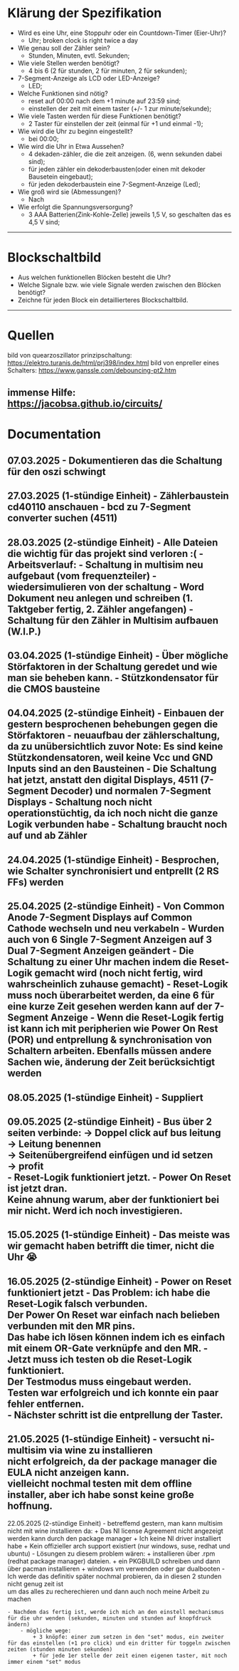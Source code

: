 # Klärung der Spezifikation

- Wird es eine Uhr, eine Stoppuhr oder ein Countdown-Timer (Eier-Uhr)?
	- Uhr; broken clock is right twice a day
- Wie genau soll der Zähler sein?
	- Stunden, Minuten, evtl. Sekunden;
- Wie viele Stellen werden benötigt?
	- 4 bis 6 (2 für stunden, 2 für minuten, 2 für sekunden);
- 7-Segment-Anzeige als LCD oder LED-Anzeige?
	- LED;
- Welche Funktionen sind nötig?
	- reset auf 00:00 nach dem +1 minute auf 23:59 sind;
	- einstellen der zeit mit einem taster (+/- 1 zur minute/sekunde);
- Wie viele Tasten werden für diese Funktionen benötigt?
	- 2 Taster für einstellen der zeit (einmal für +1 und einmal -1);
- Wie wird die Uhr zu beginn eingestellt?
	- bei 00:00;
- Wie wird die Uhr in Etwa Aussehen?
	- 4 dekaden-zähler, die die zeit anzeigen. (6, wenn sekunden dabei sind);
	- für jeden zähler ein dekoderbausten(oder einen mit dekoder Bausetein eingebaut);
	- für jeden dekoderbaustein eine 7-Segment-Anzeige (Led);
- Wie groß wird sie (Abmessungen)?
	- Nach
- Wie erfolgt die Spannungsversorgung?
	- 3 AAA Batterien(Zink-Kohle-Zelle) jeweils 1,5 V, so geschalten das es 4,5 V sind;
-----------------------------------------------
# Blockschaltbild

- Aus welchen funktionellen Blöcken besteht die Uhr?
- Welche Signale bzw. wie viele Signale werden zwischen den Blöcken benötigt?
- Zeichne für jeden Block ein detaillierteres Blockschaltbild.

------------------------------------------------
# Quellen
bild von quearzoszillator prinzipschaltung: https://elektro.turanis.de/html/prj398/index.html
bild von enpreller eines Schalters: https://www.ganssle.com/debouncing-pt2.htm

immense Hilfe: https://jacobsa.github.io/circuits/
------------------------------------------------
# Documentation
07.03.2025
	- Dokumentieren das die Schaltung für den oszi schwingt
------------------------------------------------
27.03.2025 (1-stündige Einheit)
	- Zählerbaustein cd40110 anschauen
	- bcd zu 7-Segment converter suchen (4511)
------------------------------------------------
28.03.2025 (2-stündige Einheit)
	- Alle Dateien die wichtig für das projekt sind verloren :(
	- Arbeitsverlauf: 
		- Schaltung in multisim neu aufgebaut (vom frequenzteiler)
		- wiedersimulieren von der schaltung
		- Word Dokument neu anlegen und schreiben (1. Taktgeber fertig, 2. Zähler angefangen)
		- Schaltung für den Zähler in Multisim aufbauen (W.I.P.)
------------------------------------------------
03.04.2025 (1-stündige Einheit)
	- Über mögliche Störfaktoren in der Schaltung geredet und wie man sie beheben kann.
		- Stützkondensator für die CMOS bausteine
------------------------------------------------
04.04.2025 (2-stündige Einheit)
	- Einbauen der gestern besprochenen behebungen gegen die Störfaktoren
	- neuaufbau der zählerschaltung, da zu unübersichtlich zuvor
		Note: Es sind keine Stützkondensatoren, weil keine Vcc und GND Inputs sind an den Bausteinen
	- Die Schaltung hat jetzt, anstatt den digital Displays, 4511 (7-Segment Decoder) und normalen 7-Segment Displays
	- Schaltung noch nicht operationstüchtig, da ich noch nicht die ganze Logik verbunden habe
	- Schaltung braucht noch auf und ab Zähler
------------------------------------------------
24.04.2025 (1-stündige Einheit)
	- Besprochen, wie Schalter synchronisiert und entprellt (2 RS FFs) werden
------------------------------------------------
25.04.2025 (2-stündige Einheit)
	- Von Common Anode 7-Segment Displays auf Common Cathode wechseln und neu verkabeln
		- Wurden auch von 6 Single 7-Segment Anzeigen auf 3 Dual 7-Segment Anzeigen geändert
	- Die Schaltung zu einer Uhr machen indem die Reset-Logik gemacht wird (noch nicht fertig, wird wahrscheinlich zuhause gemacht)
		- Reset-Logik muss noch überarbeitet werden, da eine 6 für eine kurze Zeit gesehen werden kann auf der 7-Segment Anzeige
	- Wenn die Reset-Logik fertig ist kann ich mit peripherien wie Power On Rest (POR) und  entprellung & synchronisation von Schaltern arbeiten.
	  Ebenfalls müssen andere Sachen wie, änderung der Zeit berücksichtigt werden
------------------------------------------------
08.05.2025 (1-stündige Einheit)
	- Suppliert
------------------------------------------------
09.05.2025 (2-stündige Einheit)
	- Bus über 2 seiten verbinde:
		-> Doppel click auf bus leitung\
		-> Leitung benennen\
		-> Seitenübergreifend einfügen und id setzen\
		-> profit\
	- Reset-Logik funktioniert jetzt.
	- Power On Reset ist jetzt dran.\
		Keine ahnung warum, aber der funktioniert bei mir nicht. Werd ich noch investigieren. 
-------------------------------------------------
15.05.2025 (1-stündige Einheit)
	- Das meiste was wir gemacht haben betrifft die timer, nicht die Uhr :sob:
-------------------------------------------------
16.05.2025 (2-stündige Einheit)
	- Power on Reset funktioniert jetzt
    	- Das Problem: ich habe die Reset-Logik falsch verbunden.\
		  Der Power On Reset war einfach nach belieben verbunden mit den MR pins.\
		  Das habe ich lösen können indem ich es einfach mit einem OR-Gate verknüpfe and den MR.
	- Jetzt muss ich testen ob die Reset-Logik funktioniert.\
	  Der Testmodus muss eingebaut werden.\
	  Testen war erfolgreich und ich konnte ein paar fehler entfernen.\
	- Nächster schritt ist die entprellung der Taster.
-------------------------------------------------
21.05.2025 (1-stündige Einheit)
    - versucht ni-multisim via wine zu installieren\
        nicht erfolgreich, da der package manager die EULA nicht anzeigen kann.\
        vielleicht nochmal testen mit dem offline installer, aber ich habe sonst keine große hoffnung.
-------------------------------------------------
22.05.2025 (2-stündige Einheit)
	- betreffemd gestern, man kann multisim nicht mit wine installieren da:
		+ Das NI license Agreement nicht angezeigt werden kann durch den package manager
		+ Ich keine NI driver installiert habe
		+ Kein offizieller arch support existiert (nur windows, suse, redhat und ubuntu)
	- Lösungen zu diesem problem wären:
		+ installieren über .rpm (redhat package manager) dateien.
		+ ein PKGBUILD schreiben und dann über pacman installieren
		+ windows vm verwenden oder gar dualbooten
	- Ich werde das definitiv später nochmal probieren, da in diesen 2 stunden nicht genug zeit ist\
	  um das alles zu recherechieren und dann auch noch meine Arbeit zu machen

	- Nachdem das fertig ist, werde ich mich an den einstell mechanismus für die uhr wenden (sekunden, minuten und stunden auf knopfdruck ändern)
		- mögliche wege:
			+ 3 knöpfe: einer zum setzen in den "set" modus, ein zweiter für das einstellen (+1 pro click) und ein dritter für toggeln zwischen zeiten (stunden minuten sekunden)
			+ für jede 1er stelle der zeit einen eigenen taster, mit noch immer einem "set" modus	

